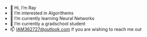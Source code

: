 - 👋 Hi, I’m Ray
- 👀 I’m interested in Algorithems
- 🌱 I’m currently learning Neural Networks
- 💞️ I’m currently a gradschool student
- 📫 IAM362727@outlook.com if you are wishing to reach me out

<!---
BombaDuck/BombaDuck is a ✨ special ✨ repository because its `README.md` (this file) appears on your GitHub profile.
You can click the Preview link to take a look at your changes.
--->
